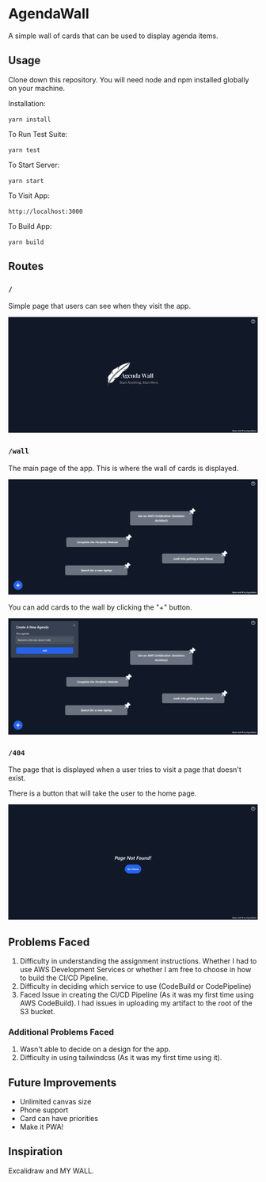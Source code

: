 # AgendaWall

A simple wall of cards that can be used to display agenda items.

## Usage

Clone down this repository. You will need node and npm installed globally on your machine.

Installation:

`yarn install`

To Run Test Suite:

`yarn test`

To Start Server:

`yarn start`

To Visit App:

`http://localhost:3000`

To Build App:

`yarn build`

## Routes

### `/`

Simple page that users can see when they visit the app.

![Home](screenshots/home.png)

### `/wall`

The main page of the app. This is where the wall of cards is displayed.

![Wall](screenshots/wall.png)

You can add cards to the wall by clicking the "+" button.

![Add Agenda](screenshots/wall-add-agenda.png)

### `/404`

The page that is displayed when a user tries to visit a page that doesn't exist.

There is a button that will take the user to the home page.

![404](screenshots/404.png)

## Problems Faced

1. Difficulty in understanding the assignment instructions. Whether I had to use AWS Development Services or whether I am free to choose in how to build the CI/CD Pipeline.
2. Difficulty in deciding which service to use (CodeBuild or CodePipeline)
3. Faced Issue in creating the CI/CD Pipeline (As it was my first time using AWS CodeBuild). I had issues in uploading my artifact to the root of the S3 bucket.

### Additional Problems Faced
1. Wasn't able to decide on a design for the app.
2. Difficulty in using tailwindcss (As it was my first time using it).

## Future Improvements
- Unlimited canvas size
- Phone support
- Card can have priorities
- Make it PWA!

## Inspiration
Excalidraw and MY WALL.

